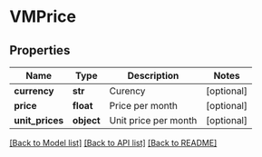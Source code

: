 # VMPrice

## Properties
Name | Type | Description | Notes
------------ | ------------- | ------------- | -------------
**currency** | **str** | Curency | [optional] 
**price** | **float** | Price per month | [optional] 
**unit_prices** | **object** | Unit price per month | [optional] 

[[Back to Model list]](../README.md#documentation-for-models) [[Back to API list]](../README.md#documentation-for-api-endpoints) [[Back to README]](../README.md)


